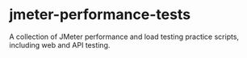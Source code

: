 # jmeter-performance-tests
A collection of JMeter performance and load testing practice scripts, including web and API testing.
